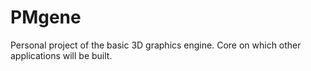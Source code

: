 # PMgene
Personal project of the basic 3D graphics engine. Core on which other applications will be built. 
